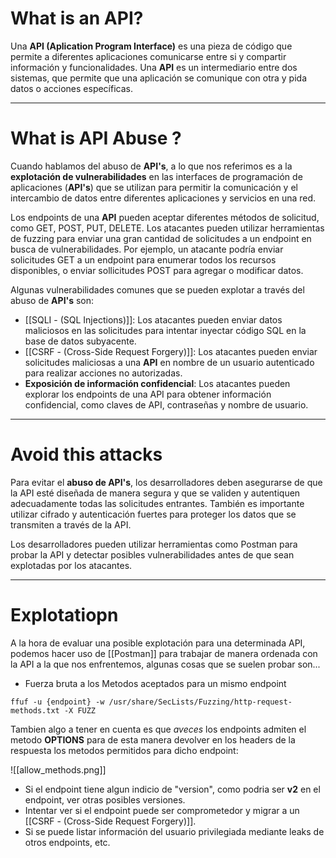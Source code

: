 # What is an API?

Una **API (Aplication Program Interface)** es una pieza de código que permite a diferentes aplicaciones comunicarse entre si y compartir información y funcionalidades. Una **API** es un intermediario entre dos sistemas, que permite que una aplicación se comunique con otra y pida datos o acciones específicas.

----
# What is API Abuse ? 

Cuando hablamos del abuso de **API's**, a lo que nos referimos es a la **explotación de vulnerabilidades** en las interfaces de programación de aplicaciones (**API's**) que se utilizan para permitir la comunicación y el intercambio de datos entre diferentes aplicaciones y servicios en una red. 

Los endpoints de una **API** pueden aceptar diferentes métodos de solicitud, como GET, POST, PUT, DELETE. Los atacantes pueden utilizar herramientas de fuzzing para enviar una gran cantidad de solicitudes a un endpoint en busca de vulnerabilidades. Por ejemplo, un atacante podría enviar solicitudes GET a un endpoint para enumerar todos los recursos disponibles, o enviar sollicitudes POST para agregar o modificar datos. 

Algunas vulnerabilidades comunes que se pueden explotar a través del abuso de **API's** son: 

- [[SQLI - (SQL Injections)]]: Los atacantes pueden enviar datos maliciosos en las solicitudes para intentar inyectar código SQL en la base de datos subyacente. 
- [[CSRF - (Cross-Side Request Forgery)]]: Los atacantes pueden enviar solicitudes maliciosas a una **API** en nombre de un usuario autenticado para realizar acciones no autorizadas. 
- **Exposición de información confidencial**: Los atacantes pueden explorar los endpoints de una API para obtener información confidencial, como claves de API, contraseñas y nombre de usuario. 

------------
# Avoid this attacks

Para evitar el **abuso de API's**, los desarrolladores deben asegurarse de que la API esté diseñada de manera segura y que se validen y autentiquen adecuadamente todas las solicitudes entrantes. También es importante utilizar cifrado y autenticación fuertes para proteger los datos que se transmiten a través de la API. 

Los desarrolladores pueden utilizar herramientas como Postman para probar la API y detectar posibles vulnerabilidades antes de que sean explotadas por los atacantes. 

----
# Explotatiopn

A la hora de evaluar una posible explotación para una determinada API, podemos hacer uso de [[Postman]] para trabajar de manera ordenada con la API a la que nos enfrentemos, algunas cosas que se suelen probar son...

- Fuerza bruta a los Metodos aceptados para un mismo endpoint

```shell
ffuf -u {endpoint} -w /usr/share/SecLists/Fuzzing/http-request-methods.txt -X FUZZ 
```

Tambien algo a tener en cuenta es que *aveces* los endpoints admiten el metodo **OPTIONS** para de esta manera devolver en los headers de la respuesta los metodos permitidos para dicho endpoint:

![[allow_methods.png]]

- Si el endpoint tiene algun indicio de "version", como podria ser **v2** en el endpoint, ver otras posibles versiones. 
- Intentar ver si el endpoint puede ser comprometedor y migrar a un [[CSRF - (Cross-Side Request Forgery)]].
- Si se puede listar información del usuario privilegiada mediante leaks de otros endpoints, etc. 